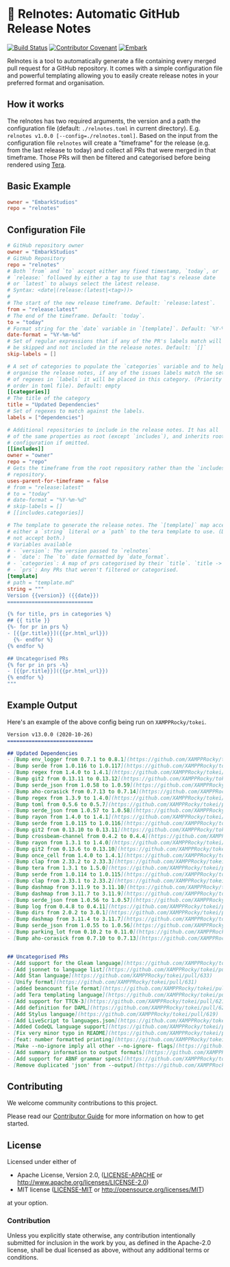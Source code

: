 # 📓 Relnotes: Automatic GitHub Release Notes

[![Build Status](https://github.com/EmbarkStudios/relnotes/workflows/CI/badge.svg)](https://github.com/EmbarkStudios/relnotes/actions?workflow=CI) <!-- 
[![Crates.io](https://img.shields.io/crates/v/relnotes.svg)](https://crates.io/crates/tame-oauth)
[![Docs](https://docs.rs/tame-oauth/badge.svg)](https://docs.rs/tame-oauth)
-->
[![Contributor Covenant](https://img.shields.io/badge/contributor%20covenant-v1.4%20adopted-ff69b4.svg)](CODE_OF_CONDUCT.md)
[![Embark](https://img.shields.io/badge/embark-open%20source-blueviolet.svg)](https://embark.dev)

Relnotes is a tool to automatically generate a file containing every merged pull request for a GitHub repository. It comes with a simple configuration file and powerful templating allowing you to easily create release notes in your preferred format and organisation.

## How it works
The relnotes has two required arguments, the version and a path the configuration file (default: `./relnotes.toml` in current directory). E.g. `relnotes v1.0.0 [--config=./relnotes.toml]`. Based on the input from the configuration file `relnotes` will create a "timeframe" for the release (e.g. from the last release to today) and collect all PRs that were merged in that timeframe. Those PRs will then be filtered and categorised before being rendered using [Tera].

[tera]: https://tera.netlify.app

## Basic Example
```toml
owner = "EmbarkStudios"
repo = "relnotes"
```


## Configuration File
```toml
# GitHub repository owner
owner = "EmbarkStudios"
# GitHub Repository
repo = "relnotes"
# Both `from` and `to` accept either any fixed timestamp, `today`, or
# `release:` followed by either a tag to use that tag's release date
# or `latest` to always select the latest release.
# Syntax: <date|(release:(latest|<tag>))>
#
# The start of the new release timeframe. Default: `release:latest`.
from = "release:latest"
# The end of the timeframe. Default: `today`.
to = "today"
# Format string for the `date` variable in `[template]`. Default: `%Y-%m-%d`
date-format = "%Y-%m-%d"
# Set of regular expressions that if any of the PR's labels match will
# be skipped and not included in the release notes. Default: `[]`
skip-labels = []

# A set of categories to populate the `categories` variable and to help
# organise the release notes, if any of the issues labels match the set
# of regexes in `labels` it will be placed in this category. (Priority matches
# order in toml file). Default: empty
[[categories]]
# The title of the category
title = "Updated Dependencies"
# Set of regexes to match against the labels.
labels = ["dependencies"]

# Additional repositories to include in the release notes. It has all
# of the same properties as root (except `includes`), and inherits root's
# configuration if omitted.
[[includes]]
owner = "owner"
repo = "repo"
# Gets the timeframe from the root repository rather than the `includes`
# repository.
uses-parent-for-timeframe = false
# from = "release:latest"
# to = "today"
# date-format = "%Y-%m-%d"
# skip-labels = []
# [[includes.categories]]

# The template to generate the release notes. The `[template]` map accepts
# either a `string` literal or a `path` to the tera template to use. (Does
# not accept both.)
# Variables available
# - `version`: The version passed to `relnotes`
# - `date`: The `to` date formatted by `date_format`.
# - `categories`: A map of prs categorised by their `title`. `title -> prs`
# - `prs`: Any PRs that weren't filtered or categorised.
[template]
# path = "template.md"
string = """
Version {{version}} ({{date}})
============================

{% for title, prs in categories %}
## {{ title }}
{%- for pr in prs %}
- [{{pr.title}}]({{pr.html_url}})
  {%- endfor %}
{% endfor %}

## Uncategorised PRs
{% for pr in prs -%}
- [{{pr.title}}]({{pr.html_url}})
{% endfor %}
"""
```

## Example Output
Here's an example of the above config being run on `XAMPPRocky/tokei`.

```markdown
Version v13.0.0 (2020-10-26)
============================

## Updated Dependencies
- [Bump env_logger from 0.7.1 to 0.8.1](https://github.com/XAMPPRocky/tokei/pull/645)
- [Bump serde from 1.0.116 to 1.0.117](https://github.com/XAMPPRocky/tokei/pull/644)
- [Bump regex from 1.4.0 to 1.4.1](https://github.com/XAMPPRocky/tokei/pull/643)
- [Bump git2 from 0.13.11 to 0.13.12](https://github.com/XAMPPRocky/tokei/pull/642)
- [Bump serde_json from 1.0.58 to 1.0.59](https://github.com/XAMPPRocky/tokei/pull/641)
- [Bump aho-corasick from 0.7.13 to 0.7.14](https://github.com/XAMPPRocky/tokei/pull/639)
- [Bump regex from 1.3.9 to 1.4.0](https://github.com/XAMPPRocky/tokei/pull/638)
- [Bump toml from 0.5.6 to 0.5.7](https://github.com/XAMPPRocky/tokei/pull/637)
- [Bump serde_json from 1.0.57 to 1.0.58](https://github.com/XAMPPRocky/tokei/pull/636)
- [Bump rayon from 1.4.0 to 1.4.1](https://github.com/XAMPPRocky/tokei/pull/635)
- [Bump serde from 1.0.115 to 1.0.116](https://github.com/XAMPPRocky/tokei/pull/629)
- [Bump git2 from 0.13.10 to 0.13.11](https://github.com/XAMPPRocky/tokei/pull/625)
- [Bump crossbeam-channel from 0.4.2 to 0.4.4](https://github.com/XAMPPRocky/tokei/pull/623)
- [Bump rayon from 1.3.1 to 1.4.0](https://github.com/XAMPPRocky/tokei/pull/617)
- [Bump git2 from 0.13.6 to 0.13.10](https://github.com/XAMPPRocky/tokei/pull/615)
- [Bump once_cell from 1.4.0 to 1.4.1](https://github.com/XAMPPRocky/tokei/pull/613)
- [Bump clap from 2.33.2 to 2.33.3](https://github.com/XAMPPRocky/tokei/pull/610)
- [Bump tera from 1.3.1 to 1.5.0](https://github.com/XAMPPRocky/tokei/pull/609)
- [Bump serde from 1.0.114 to 1.0.115](https://github.com/XAMPPRocky/tokei/pull/608)
- [Bump clap from 2.33.1 to 2.33.2](https://github.com/XAMPPRocky/tokei/pull/606)
- [Bump dashmap from 3.11.9 to 3.11.10](https://github.com/XAMPPRocky/tokei/pull/603)
- [Bump dashmap from 3.11.7 to 3.11.9](https://github.com/XAMPPRocky/tokei/pull/600)
- [Bump serde_json from 1.0.56 to 1.0.57](https://github.com/XAMPPRocky/tokei/pull/596)
- [Bump log from 0.4.8 to 0.4.11](https://github.com/XAMPPRocky/tokei/pull/590)
- [Bump dirs from 2.0.2 to 3.0.1](https://github.com/XAMPPRocky/tokei/pull/584)
- [Bump dashmap from 3.11.4 to 3.11.7](https://github.com/XAMPPRocky/tokei/pull/583)
- [Bump serde_json from 1.0.55 to 1.0.56](https://github.com/XAMPPRocky/tokei/pull/579)
- [Bump parking_lot from 0.10.2 to 0.11.0](https://github.com/XAMPPRocky/tokei/pull/575)
- [Bump aho-corasick from 0.7.10 to 0.7.13](https://github.com/XAMPPRocky/tokei/pull/574)


## Uncategorised PRs
- [Add support for the Gleam language](https://github.com/XAMPPRocky/tokei/pull/646)
- [Add jsonnet to language list](https://github.com/XAMPPRocky/tokei/pull/634)
- [Add Stan language](https://github.com/XAMPPRocky/tokei/pull/633)
- [Unify format](https://github.com/XAMPPRocky/tokei/pull/631)
- [added beancount file format](https://github.com/XAMPPRocky/tokei/pull/630)
- [add Tera templating language](https://github.com/XAMPPRocky/tokei/pull/627)
- [Add support for TTCN-3](https://github.com/XAMPPRocky/tokei/pull/621)
- [Add definition for DAML](https://github.com/XAMPPRocky/tokei/pull/620)
- [Add Stylus language](https://github.com/XAMPPRocky/tokei/pull/619)
- [Add LiveScript to languages.json](https://github.com/XAMPPRocky/tokei/pull/607)
- [Added CodeQL language support](https://github.com/XAMPPRocky/tokei/pull/604)
- [Fix very minor typo in README](https://github.com/XAMPPRocky/tokei/pull/601)
- [feat: number formatted printing](https://github.com/XAMPPRocky/tokei/pull/591)
- [Make --no-ignore imply all other --no-ignore- flags](https://github.com/XAMPPRocky/tokei/pull/588)
- [Add summary information to output formats](https://github.com/XAMPPRocky/tokei/pull/580)
- [Add support for ABNF grammar specs](https://github.com/XAMPPRocky/tokei/pull/577)
- [Remove duplicated 'json' from --output](https://github.com/XAMPPRocky/tokei/pull/576)
```

## Contributing

We welcome community contributions to this project.

Please read our [Contributor Guide](CONTRIBUTING.md) for more information on how to get started.

## License

Licensed under either of

* Apache License, Version 2.0, ([LICENSE-APACHE](LICENSE-APACHE) or http://www.apache.org/licenses/LICENSE-2.0)
* MIT license ([LICENSE-MIT](LICENSE-MIT) or http://opensource.org/licenses/MIT)

at your option.

### Contribution

Unless you explicitly state otherwise, any contribution intentionally submitted for inclusion in the work by you, as defined in the Apache-2.0 license, shall be dual licensed as above, without any additional terms or conditions.
